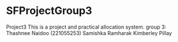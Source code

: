 # SFProjectGroup3
 Project3
This is a project and practical allocation system.
group 3: Thashnee Naidoo (221055253)
         Samishka Ramharak
         Kimberley Pillay
